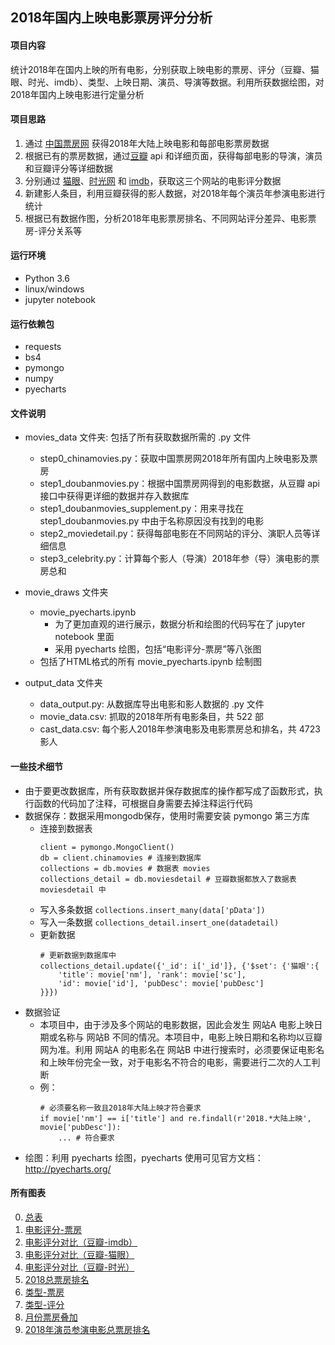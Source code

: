 ## 2018年国内上映电影票房评分分析

#### 项目内容
统计2018年在国内上映的所有电影，分别获取上映电影的票房、评分（豆瓣、猫眼、时光、imdb）、类型、上映日期、演员、导演等数据。利用所获数据绘图，对2018年国内上映电影进行定量分析

#### 项目思路
1. 通过 [中国票房网](http://www.cbooo.cn/) 获得2018年大陆上映电影和每部电影票房数据
2. 根据已有的票房数据，通过[豆瓣](https://movie.douban.com/)  api 和详细页面，获得每部电影的导演，演员和豆瓣评分等详细数据
3. 分别通过 [猫眼](https://maoyan.com/)、[时光网](http://www.mtime.com/) 和 [imdb](https://www.imdb.com/)，获取这三个网站的电影评分数据
4. 新建影人条目，利用豆瓣获得的影人数据，对2018年每个演员年参演电影进行统计
4. 根据已有数据作图，分析2018年电影票房排名、不同网站评分差异、电影票房-评分关系等

#### 运行环境
- Python 3.6
- linux/windows
- jupyter notebook

#### 运行依赖包
- requests
- bs4
- pymongo
- numpy
- pyecharts

#### 文件说明
+ movies_data 文件夹: 包括了所有获取数据所需的 .py 文件
  - step0_chinamovies.py：获取中国票房网2018年所有国内上映电影及票房
  - step1_doubanmovies.py：根据中国票房网得到的电影数据，从豆瓣 api 接口中获得更详细的数据并存入数据库
  - step1_doubanmovies_supplement.py：用来寻找在 step1_doubanmovies.py 中由于名称原因没有找到的电影
  - step2_moviedetail.py：获得每部电影在不同网站的评分、演职人员等详细信息
  - step3_celebrity.py：计算每个影人（导演）2018年参（导）演电影的票房总和

+ movie_draws 文件夹
  - movie_pyecharts.ipynb
    - 为了更加直观的进行展示，数据分析和绘图的代码写在了 jupyter notebook 里面
    - 采用 pyecharts 绘图，包括“电影评分-票房”等八张图
  - 包括了HTML格式的所有 movie_pyecharts.ipynb 绘制图

+ output_data 文件夹
  - data_output.py: 从数据库导出电影和影人数据的 .py 文件
  - movie_data.csv: 抓取的2018年所有电影条目，共 522 部
  - cast_data.csv: 每个影人2018年参演电影及电影票房总和排名，共 4723 影人

#### 一些技术细节
+ 由于要更改数据库，所有获取数据并保存数据库的操作都写成了函数形式，执行函数的代码加了注释，可根据自身需要去掉注释运行代码
+ 数据保存：数据采用mongodb保存，使用时需要安装 pymongo 第三方库
  - 连接到数据表
    ```
    client = pymongo.MongoClient()
    db = client.chinamovies # 连接到数据库
    collections = db.movies # 数据表 movies
    collections_detail = db.moviesdetail # 豆瓣数据都放入了数据表 moviesdetail 中
    ```
  - 写入多条数据 
    `collections.insert_many(data['pData'])`
  - 写入一条数据 
    `collections_detail.insert_one(datadetail)`
  - 更新数据
    ```
    # 更新数据到数据库中
    collections_detail.update({'_id': i['_id']}, {'$set': {'猫眼':{
        'title': movie['nm'], 'rank': movie['sc'],
        'id': movie['id'], 'pubDesc': movie['pubDesc']
    }}})
    ```
+ 数据验证
  - 本项目中，由于涉及多个网站的电影数据，因此会发生 网站A 电影上映日期或名称与 网站B 不同的情况。本项目中，电影上映日期和名称均以豆瓣网为准。利用 网站A 的电影名在 网站B 中进行搜索时，必须要保证电影名和上映年份完全一致，对于电影名不符合的电影，需要进行二次的人工判断
  - 例：
      ```
      # 必须要名称一致且2018年大陆上映才符合要求
      if movie['nm'] == i['title'] and re.findall(r'2018.*大陆上映', movie['pubDesc']):
          ... # 符合要求
      ```
+ 绘图：利用 pyecharts 绘图，pyecharts 使用可见官方文档：<http://pyecharts.org/>

#### 所有图表
0. [总表](movie_draws/2018电影总表20190306.html)
1. [电影评分-票房](movie_draws/电影评分-票房.html)
2. [电影评分对比（豆瓣-imdb）](movie_draws/douban-imdb.html)
3. [电影评分对比（豆瓣-猫眼）](movie_draws/douban-maoyan.html)
4. [电影评分对比（豆瓣-时光）](movie_draws/douban-mtime.html)
5. [2018总票房排名](movie_draws/总排名.html)
6. [类型-票房](movie_draws/类型-票房.html)
7. [类型-评分](movie_draws/类型-评分.html)
8. [月份票房叠加](movie_draws/月份票房.html)
8. [2018年演员参演电影总票房排名](movie_draws/演员参演电影总票房前十.html)


